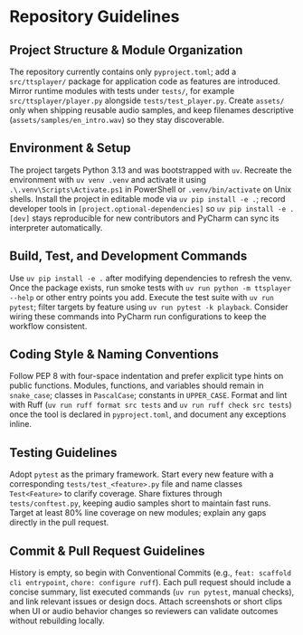 # Repository Guidelines

## Project Structure & Module Organization
The repository currently contains only `pyproject.toml`; add a `src/ttsplayer/` package for application code as features are introduced. Mirror runtime modules with tests under `tests/`, for example `src/ttsplayer/player.py` alongside `tests/test_player.py`. Create `assets/` only when shipping reusable audio samples, and keep filenames descriptive (`assets/samples/en_intro.wav`) so they stay discoverable.

## Environment & Setup
The project targets Python 3.13 and was bootstrapped with `uv`. Recreate the environment with `uv venv .venv` and activate it using `.\.venv\Scripts\Activate.ps1` in PowerShell or `.venv/bin/activate` on Unix shells. Install the project in editable mode via `uv pip install -e .`; record developer tools in `[project.optional-dependencies]` so `uv pip install -e .[dev]` stays reproducible for new contributors and PyCharm can sync its interpreter automatically.

## Build, Test, and Development Commands
Use `uv pip install -e .` after modifying dependencies to refresh the venv. Once the package exists, run smoke tests with `uv run python -m ttsplayer --help` or other entry points you add. Execute the test suite with `uv run pytest`; filter targets by feature using `uv run pytest -k playback`. Consider wiring these commands into PyCharm run configurations to keep the workflow consistent.

## Coding Style & Naming Conventions
Follow PEP 8 with four-space indentation and prefer explicit type hints on public functions. Modules, functions, and variables should remain in `snake_case`; classes in `PascalCase`; constants in `UPPER_CASE`. Format and lint with Ruff (`uv run ruff format src tests` and `uv run ruff check src tests`) once the tool is declared in `pyproject.toml`, and document any exceptions inline.

## Testing Guidelines
Adopt `pytest` as the primary framework. Start every new feature with a corresponding `tests/test_<feature>.py` file and name classes `Test<Feature>` to clarify coverage. Share fixtures through `tests/conftest.py`, keeping audio samples short to maintain fast runs. Target at least 80% line coverage on new modules; explain any gaps directly in the pull request.

## Commit & Pull Request Guidelines
History is empty, so begin with Conventional Commits (e.g., `feat: scaffold cli entrypoint`, `chore: configure ruff`). Each pull request should include a concise summary, list executed commands (`uv run pytest`, manual checks), and link relevant issues or design docs. Attach screenshots or short clips when UI or audio behavior changes so reviewers can validate outcomes without rebuilding locally.
